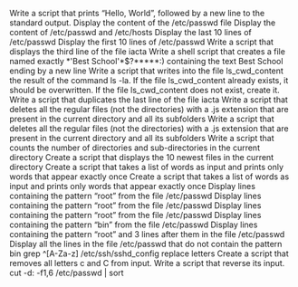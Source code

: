 Write a script that prints “Hello, World”, followed by a new line to the standard output.
Display the content of the /etc/passwd file
Display the content of /etc/passwd and /etc/hosts
Display the last 10 lines of /etc/passwd
Display the first 10 lines of /etc/passwd
Write a script that displays the third line of the file iacta
Write a shell script that creates a file named exactly \*\'Best School\'\*$\?\*\*\*\*\*:) containing the text Best School ending by a new line
Write a script that writes into the file ls_cwd_content the result of the command ls -la. If the file ls_cwd_content already exists, it should be overwritten. If the file ls_cwd_content does not exist, create it.
Write a script that duplicates the last line of the file iacta
Write a script that deletes all the regular files (not the directories) with a .js extension that are present in the current directory and all its subfolders
Write a script that deletes all the regular files (not the directories) with a .js extension that are present in the current directory and all its subfolders
Write a script that counts the number of directories and sub-directories in the current directory
Create a script that displays the 10 newest files in the current directory
Create a script that takes a list of words as input and prints only words that appear exactly once
Create a script that takes a list of words as input and prints only words that appear exactly once
Display lines containing the pattern “root” from the file /etc/passwd
Display lines containing the pattern “root” from the file /etc/passwd
Display lines containing the pattern “root” from the file /etc/passwd
Display lines containing the pattern “bin” from the file /etc/passwd
Display lines containing the pattern “root” and 3 lines after them in the file /etc/passwd
Display all the lines in the file /etc/passwd that do not contain the pattern bin
grep ^[A-Za-z] /etc/ssh/sshd_config
replace letters
Create a script that removes all letters c and C from input.
Write a script that reverse its input.
cut -d: -f1,6 /etc/passwd | sort
